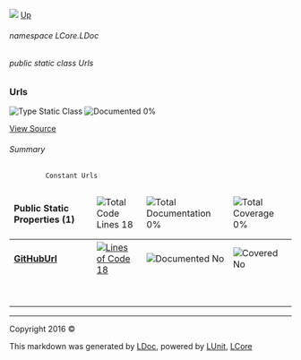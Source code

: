 ![](Content/LDoc-banner-small.png "")
[Up](docs/LDoc.md)

###### namespace LCore.LDoc

###### public static class Urls

### Urls

 ![Type Static Class](http://b.repl.ca/v1/Type-Static%20Class-blue.png "") ![Documented 0%](http://b.repl.ca/v1/Documented-0%25-red.png "")



[View Source](LDoc.cs#L12)

###### Summary

             Constant Urls
             
             
             
             
             
             
             
             
             
             
             
             
             
            
             
             

<table>
<thead><tr><td><h4>Public Static Properties <strong>(1)</strong></h4></td>
<td></td>
<td><img src="http://b.repl.ca/v1/Total%20Code%20Lines-18-blue.png" alt="Total Code Lines 18" /></td>
<td><img src="http://b.repl.ca/v1/Total%20Documentation-0%25-red.png" alt="Total Documentation 0%" /></td>
<td><img src="http://b.repl.ca/v1/Total%20Coverage-0%25-red.png" alt="Total Coverage 0%" /></td></tr></thead>
<tr><td><h4><strong><a href="docs/Urls_GitHubUrl.md" alt="">GitHubUrl</a></strong></h4></td>
<td>   </td>
<td><a href="LDoc.cs#L47" alt=""><img src="http://b.repl.ca/v1/Lines%20of%20Code-18-blue.png" alt="Lines of Code 18" /></a></td>
<td><img src="http://b.repl.ca/v1/Documented-No-red.png" alt="Documented No" /></td>
<td><img src="http://b.repl.ca/v1/Covered-No-red.png" alt="Covered No" /></td></tr>
<tr><td align="Left" colspan="5"><h6></h6>
</td>
</tr>
<tr><td width="850px" colspan="5"></td></tr>
</table>




---

Copyright 2016 &copy; [](../README.md) [](../TableOfContents.md)

This markdown was generated by [LDoc](https://github.com/CodeSingularity/LDoc), powered by [LUnit](https://github.com/CodeSingularity/LUnit), [LCore](https://github.com/CodeSingularity/LCore)
